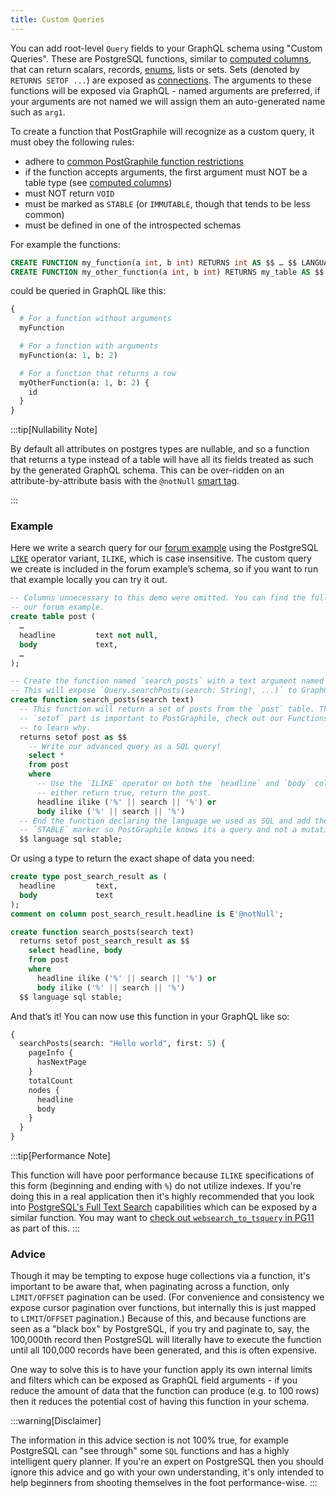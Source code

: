 ```yaml
---
title: Custom Queries
---
```


You can add root-level `Query` fields to your GraphQL schema using "Custom
Queries". These are PostgreSQL functions, similar to
[computed columns](./computed-columns), that can return scalars, records, [enums](./enums), lists
or sets. Sets (denoted by `RETURNS SETOF ...`) are exposed as
[connections](./connections). The arguments to these functions will be exposed
via GraphQL - named arguments are preferred, if your arguments are not named we
will assign them an auto-generated name such as `arg1`.

To create a function that PostGraphile will recognize as a custom query, it must
obey the following rules:

- adhere to
  [common PostGraphile function restrictions](./function-restrictions)
- if the function accepts arguments, the first argument must NOT be a table type
  (see [computed columns](./computed-columns))
- must NOT return `VOID`
- must be marked as `STABLE` (or `IMMUTABLE`, though that tends to be less
  common)
- must be defined in one of the introspected schemas

For example the functions:

```sql
CREATE FUNCTION my_function(a int, b int) RETURNS int AS $$ … $$ LANGUAGE sql IMMUTABLE;
CREATE FUNCTION my_other_function(a int, b int) RETURNS my_table AS $$ … $$ LANGUAGE sql STABLE;
```

could be queried in GraphQL like this:

```graphql
{
  # For a function without arguments
  myFunction

  # For a function with arguments
  myFunction(a: 1, b: 2)

  # For a function that returns a row
  myOtherFunction(a: 1, b: 2) {
    id
  }
}
```

:::tip[Nullability Note]

By default all attributes on postgres types are nullable, and so a function that
returns a type instead of a table will have all its fields treated as such by the
generated GraphQL schema. This can be over-ridden on an attribute-by-attribute basis
with the `@notNull` [smart tag](./smart-tags).

:::

### Example

Here we write a search query for our [forum example][] using the PostgreSQL
[`LIKE`][] operator variant, `ILIKE`, which is case insensitive. The custom
query we create is included in the forum example’s schema, so if you want to run
that example locally you can try it out.

```sql {10-27}
-- Columns unnecessary to this demo were omitted. You can find the full table in
-- our forum example.
create table post (
  …
  headline         text not null,
  body             text,
  …
);

-- Create the function named `search_posts` with a text argument named `search`.
-- This will expose `Query.searchPosts(search: String!, ...)` to GraphQL.
create function search_posts(search text)
  -- This function will return a set of posts from the `post` table. The
  -- `setof` part is important to PostGraphile, check out our Functions article
  -- to learn why.
  returns setof post as $$
    -- Write our advanced query as a SQL query!
    select *
    from post
    where
      -- Use the `ILIKE` operator on both the `headline` and `body` columns. If
      -- either return true, return the post.
      headline ilike ('%' || search || '%') or
      body ilike ('%' || search || '%')
  -- End the function declaring the language we used as SQL and add the
  -- `STABLE` marker so PostGraphile knows its a query and not a mutation.
  $$ language sql stable;
```

Or using a type to return the exact shape of data you need:

```sql {5}
create type post_search_result as (
  headline         text,
  body             text
);
comment on column post_search_result.headline is E'@notNull';

create function search_posts(search text)
  returns setof post_search_result as $$
    select headline, body
    from post
    where
      headline ilike ('%' || search || '%') or
      body ilike ('%' || search || '%')
  $$ language sql stable;
```

And that’s it! You can now use this function in your GraphQL like so:

```graphql {2}
{
  searchPosts(search: "Hello world", first: 5) {
    pageInfo {
      hasNextPage
    }
    totalCount
    nodes {
      headline
      body
    }
  }
}
```

:::tip[Performance Note]

This function will have poor performance because `ILIKE`
specifications of this form (beginning and ending with `%`) do not utilize
indexes. If you're doing this in a real application then it's highly recommended
that you look into
[PostgreSQL's Full Text Search](http://rachbelaid.com/postgres-full-text-search-is-good-enough/)
capabilities which can be exposed by a similar function. You may want to
[check out `websearch_to_tsquery` in PG11](https://www.postgresql.org/docs/11/static/functions-textsearch.html)
as part of this.
:::

<!--
### Graphile Plugins

If you prefer adding to your schema on the JavaScript side, you can use
`ExtendSchemaPlugin` from `graphile-utils`; see [Schema
Plugins](./extending) for more information.

### GraphQL Schema Stitching

You can also stitch multiple GraphQL schemas together, you can read more about
doing this with PostGraphile here: [Authenticated and Stitched Schemas with
PostGraphile, Passport and
Stripe](https://medium.com/@sastraxi/authenticated-and-stitched-schemas-with-postgraphile-passport-and-stripe-a51490a858a2).

-->

[procedures]: /postgraphile/procedures/
[forum example]: https://github.com/graphile/postgraphile/tree/v4/examples/forum
[`like`]: http://www.postgresql.org/docs/current/static/functions-matching.html

### Advice

Though it may be tempting to expose huge collections via a function, it's
important to be aware that, when paginating across a function, only
`LIMIT/OFFSET` pagination can be used. (For convenience and consistency we
expose cursor pagination over functions, but internally this is just mapped to
`LIMIT`/`OFFSET` pagination.) Because of this, and because functions are seen as
a "black box" by PostgreSQL, if you try and paginate to, say, the 100,000th
record then PostgreSQL will literally have to execute the function until all
100,000 records have been generated, and this is often expensive.

One way to solve this is to have your function apply its own internal limits and
filters which can be exposed as GraphQL field arguments - if you reduce the
amount of data that the function can produce (e.g. to 100 rows) then it reduces
the potential cost of having this function in your schema.

:::warning[Disclaimer]

The information in this advice section is not 100% true, for
example PostgreSQL can "see through" some `SQL` functions and has a highly
intelligent query planner. If you're an expert on PostgreSQL then you should
ignore this advice and go with your own understanding, it's only intended to
help beginners from shooting themselves in the foot performance-wise.
:::
